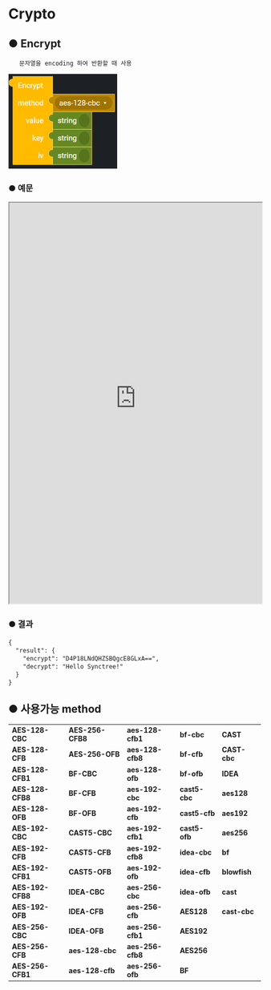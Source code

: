 # Crypto

## ● Encrypt

       문자열을 encoding 하여 반환할 때 사용

![](../../img/assets/image%20%2896%29.png)

### ● 예문

<iframe
    src="https://d1sxhpvag16wqc.cloudfront.net/v3.1.0/crypto/crypto_encrypt"
    name="프레임 이름"
    width="100%"
    height="800px"
    allow=""
    sandbox="allow-scripts allow-same-origin" />
<div class="display-pdf">
    <p><img src="../../img/assets/image%20%28402%29.png" alt="" /></p>
    <p><img src="../../img/assets/image%20%28425%29.png" alt="" /></p>
    <p><img src="../../img/assets/image%20%28432%29.png" alt="" /></p>
</div>

### ● 결과

```text
{
  "result": {
    "encrypt": "D4P18LNdQHZSBQgcE8GLxA=="
  }
}
```

## ● Decrypt

       문자열을 encoding 하여 반환할 때 사용

![](../../img/assets/image%20%28154%29.png)

### ● 예문

<iframe
    src="https://d1sxhpvag16wqc.cloudfront.net/v3.1.0/crypto/crypto_decrypt"
    name="프레임 이름"
    width="100%"
    height="800px"
    allow=""
    style="border:0 none"
    sandbox="allow-scripts allow-same-origin">
  iframe를 지원하지 않는 브라우저인 경우 대체정보를 제공 
  ![](../../img/assets/image%20%28389%29.png)

![](../../img/assets/image%20%28420%29.png)

![](../../img/assets/image%20%28443%29.png)

</iframe>

### ● 결과

```text
{
  "result": {
    "encrypt": "D4P18LNdQHZSBQgcE8GLxA==",
    "decrypt": "Hello Synctree!"
  }
}
```

## ● 사용가능 method

|                  |                  |                  |               |              |
| :--------------- | :--------------- | :--------------- | :------------ | :----------- |
| **AES-128-CBC**  | **AES-256-CFB8** | **aes-128-cfb1** | **bf-cbc**    | **CAST**     |
| **AES-128-CFB**  | **AES-256-OFB**  | **aes-128-cfb8** | **bf-cfb**    | **CAST-cbc** |
| **AES-128-CFB1** | **BF-CBC**       | **aes-128-ofb**  | **bf-ofb**    | **IDEA**     |
| **AES-128-CFB8** | **BF-CFB**       | **aes-192-cbc**  | **cast5-cbc** | **aes128**   |
| **AES-128-OFB**  | **BF-OFB**       | **aes-192-cfb**  | **cast5-cfb** | **aes192**   |
| **AES-192-CBC**  | **CAST5-CBC**    | **aes-192-cfb1** | **cast5-ofb** | **aes256**   |
| **AES-192-CFB**  | **CAST5-CFB**    | **aes-192-cfb8** | **idea-cbc**  | **bf**       |
| **AES-192-CFB1** | **CAST5-OFB**    | **aes-192-ofb**  | **idea-cfb**  | **blowfish** |
| **AES-192-CFB8** | **IDEA-CBC**     | **aes-256-cbc**  | **idea-ofb**  | **cast**     |
| **AES-192-OFB**  | **IDEA-CFB**     | **aes-256-cfb**  | **AES128**    | **cast-cbc** |
| **AES-256-CBC**  | **IDEA-OFB**     | **aes-256-cfb1** | **AES192**    |              |
| **AES-256-CFB**  | **aes-128-cbc**  | **aes-256-cfb8** | **AES256**    |              |
| **AES-256-CFB1** | **aes-128-cfb**  | **aes-256-ofb**  | **BF**        |              |
